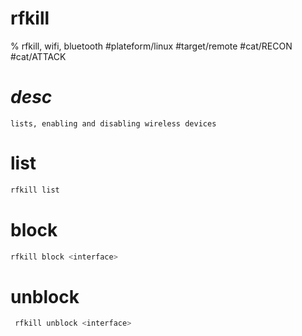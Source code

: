 # rfkill
% rfkill, wifi, bluetooth
#plateform/linux #target/remote #cat/RECON #cat/ATTACK

# _desc_
```
lists, enabling and disabling wireless devices
```


# list
```bash
rfkill list 
```


# block
```bash
rfkill block <interface>
```

# unblock
```bash
 rfkill unblock <interface>
```